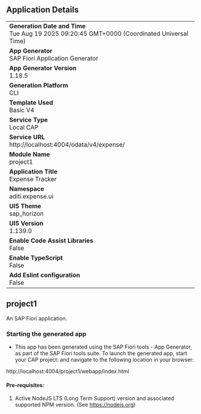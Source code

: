 ## Application Details
|               |
| ------------- |
|**Generation Date and Time**<br>Tue Aug 19 2025 09:20:45 GMT+0000 (Coordinated Universal Time)|
|**App Generator**<br>SAP Fiori Application Generator|
|**App Generator Version**<br>1.18.5|
|**Generation Platform**<br>CLI|
|**Template Used**<br>Basic V4|
|**Service Type**<br>Local CAP|
|**Service URL**<br>http://localhost:4004/odata/v4/expense/|
|**Module Name**<br>project1|
|**Application Title**<br>Expense Tracker|
|**Namespace**<br>aditi.expense.ui|
|**UI5 Theme**<br>sap_horizon|
|**UI5 Version**<br>1.139.0|
|**Enable Code Assist Libraries**<br>False|
|**Enable TypeScript**<br>False|
|**Add Eslint configuration**<br>False|

## project1

An SAP Fiori application.

### Starting the generated app

-   This app has been generated using the SAP Fiori tools - App Generator, as part of the SAP Fiori tools suite.  To launch the generated app, start your CAP project:  and navigate to the following location in your browser:

http://localhost:4004/project1/webapp/index.html

#### Pre-requisites:

1. Active NodeJS LTS (Long Term Support) version and associated supported NPM version.  (See https://nodejs.org)


